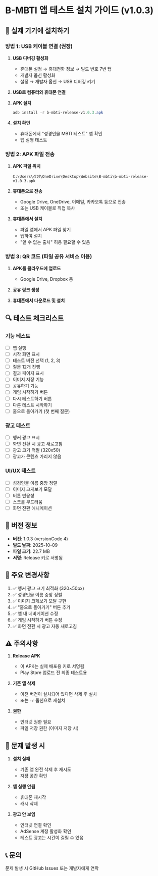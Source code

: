# B-MBTI 앱 테스트 설치 가이드 (v1.0.3)

## 📱 실제 기기에 설치하기

### 방법 1: USB 케이블 연결 (권장)

1. **USB 디버깅 활성화**

   - 휴대폰 설정 → 휴대전화 정보 → 빌드 번호 7번 탭
   - 개발자 옵션 활성화
   - 설정 → 개발자 옵션 → USB 디버깅 켜기

2. **USB로 컴퓨터와 휴대폰 연결**

3. **APK 설치**

   ```powershell
   adb install -r b-mbti-release-v1.0.3.apk
   ```

4. **설치 확인**
   - 휴대폰에서 "성경인물 MBTI 테스트" 앱 확인
   - 앱 실행 테스트

### 방법 2: APK 파일 전송

1. **APK 파일 위치**

   ```
   C:\Users\삼성\OneDrive\Desktop\Website\B-mbti\b-mbti-release-v1.0.3.apk
   ```

2. **휴대폰으로 전송**

   - Google Drive, OneDrive, 이메일, 카카오톡 등으로 전송
   - 또는 USB 케이블로 직접 복사

3. **휴대폰에서 설치**
   - 파일 앱에서 APK 파일 찾기
   - 탭하여 설치
   - "알 수 없는 출처" 허용 필요할 수 있음

### 방법 3: QR 코드 (파일 공유 서비스 이용)

1. **APK를 클라우드에 업로드**

   - Google Drive, Dropbox 등

2. **공유 링크 생성**

3. **휴대폰에서 다운로드 및 설치**

## 🔍 테스트 체크리스트

### 기능 테스트

- [ ] 앱 실행
- [ ] 시작 화면 표시
- [ ] 테스트 버전 선택 (1, 2, 3)
- [ ] 질문 12개 진행
- [ ] 결과 페이지 표시
- [ ] 이미지 저장 기능
- [ ] 공유하기 기능
- [ ] 게임 시작하기 버튼
- [ ] 다시 테스트하기 버튼
- [ ] 다른 테스트 시작하기
- [ ] 홈으로 돌아가기 (첫 번째 질문)

### 광고 테스트

- [ ] 앵커 광고 표시
- [ ] 화면 전환 시 광고 새로고침
- [ ] 광고 크기 적절 (320x50)
- [ ] 광고가 콘텐츠 가리지 않음

### UI/UX 테스트

- [ ] 성경인물 이름 중앙 정렬
- [ ] 이미지 크게보기 모달
- [ ] 버튼 반응성
- [ ] 스크롤 부드러움
- [ ] 화면 전환 애니메이션

## 📝 버전 정보

- **버전**: 1.0.3 (versionCode 4)
- **빌드 날짜**: 2025-10-09
- **파일 크기**: 22.7 MB
- **서명**: Release 키로 서명됨

## 🚀 주요 변경사항

1. ✅ 앵커 광고 크기 최적화 (320×50px)
2. ✅ 성경인물 이름 중앙 정렬
3. ✅ 이미지 크게보기 모달 구현
4. ✅ "홈으로 돌아가기" 버튼 추가
5. ✅ 앱 내 네비게이션 수정
6. ✅ 게임 시작하기 버튼 수정
7. ✅ 화면 전환 시 광고 자동 새로고침

## ⚠️ 주의사항

1. **Release APK**

   - 이 APK는 실제 배포용 키로 서명됨
   - Play Store 업로드 전 최종 테스트용

2. **기존 앱 삭제**

   - 이전 버전이 설치되어 있다면 삭제 후 설치
   - 또는 `-r` 옵션으로 재설치

3. **권한**
   - 인터넷 권한 필요
   - 파일 저장 권한 (이미지 저장 시)

## 🐛 문제 발생 시

1. **설치 실패**

   - 기존 앱 완전 삭제 후 재시도
   - 저장 공간 확인

2. **앱 실행 안됨**

   - 휴대폰 재시작
   - 캐시 삭제

3. **광고 안 보임**
   - 인터넷 연결 확인
   - AdSense 계정 활성화 확인
   - 테스트 광고는 시간이 걸릴 수 있음

## 📞 문의

문제 발생 시 GitHub Issues 또는 개발자에게 연락

